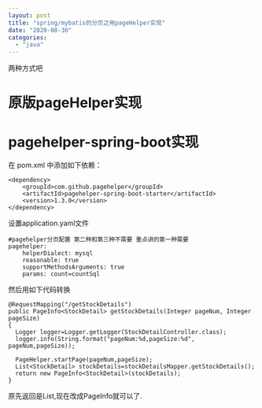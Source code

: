 ```yaml
---
layout: post
title: "spring/mybatis的分页之用pageHelper实现"
date: "2020-08-30"
categories: 
  - "java"
---
```


两种方式吧

# 原版pageHelper实现

# pagehelper-spring-boot实现

在 pom.xml 中添加如下依赖：

```
<dependency>
    <groupId>com.github.pagehelper</groupId>
    <artifactId>pagehelper-spring-boot-starter</artifactId>
    <version>1.3.0</version>
</dependency>
```

设置application.yaml文件

```
#pagehelper分页配置 第二种和第三种不需要 重点讲的第一种需要
pagehelper:
    helperDialect: mysql
    reasonable: true
    supportMethodsArguments: true
    params: count=countSql
```

然后用如下代码转换

```
@RequestMapping("/getStockDetails")
public PageInfo<StockDetail> getStockDetails(Integer pageNum, Integer pageSize)
{
  Logger logger=Logger.getLogger(StockDetailController.class);
  logger.info(String.format("pageNum:%d,pageSize:%d", pageNum,pageSize));
  
  PageHelper.startPage(pageNum,pageSize);
  List<StockDetail> stockDetails=stockDetailsMapper.getStockDetails();
  return new PageInfo<StockDetail>(stockDetails);
}
```

原先返回是List,现在改成PageInfo就可以了.
